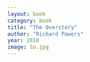 ```yaml
---
layout: book
category: book
title: "The Overstory"
author: "Richard Powers"
year: 2018
image: to.jpg
---
```

